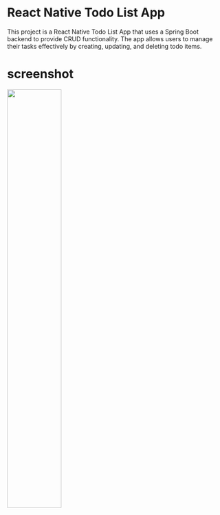 # React Native Todo List App

This project is a React Native Todo List App that uses a Spring Boot backend to provide CRUD functionality. The app allows users to manage their tasks effectively by creating, updating, and deleting todo items.

# screenshot

<img src="https://asset.cloudinary.com/yilin1234/fc6303fc8aff5ec71d8ba439b0f098b8" width=50%>
